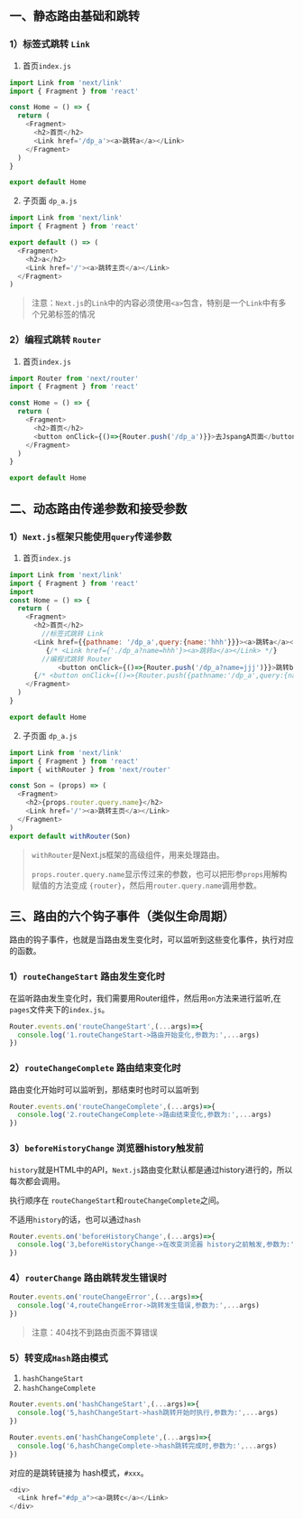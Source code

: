 ## 一、静态路由基础和跳转

### 1）标签式跳转 `Link`

1. 首页`index.js`

```js
import Link from 'next/link'
import { Fragment } from 'react'

const Home = () => {
  return (
    <Fragment>
      <h2>首页</h2>
      <Link href='/dp_a'><a>跳转a</a></Link>
    </Fragment>
  )
}

export default Home
```

2. 子页面 `dp_a.js`

```js
import Link from 'next/link'
import { Fragment } from 'react'

export default () => (
  <Fragment>
    <h2>a</h2>
    <Link href='/'><a>跳转主页</a></Link>
  </Fragment>
)
```

> 注意：`Next.js`的`Link`中的内容必须使用`<a>`包含，特别是一个`Link`中有多个兄弟标签的情况

### 2）编程式跳转 `Router`

1. 首页`index.js`

```js
import Router from 'next/router'
import { Fragment } from 'react'

const Home = () => {
  return (
    <Fragment>
      <h2>首页</h2>
      <button onClick={()=>{Router.push('/dp_a')}}>去JspangA页面</button>
    </Fragment>
  )
}

export default Home
```

## 二、动态路由传递参数和接受参数

### 1）`Next.js`框架只能使用`query`传递参数

1. 首页`index.js`

```js
import Link from 'next/link'
import { Fragment } from 'react'
import 
const Home = () => {
  return (
    <Fragment>
      <h2>首页</h2>
    	//标签式跳转 Link
      <Link href={{pathname: '/dp_a',query:{name:'hhh'}}}><a>跳转a</a></Link>
    	 {/* <Link href={'./dp_a?name=hhh'}><a>跳转a</a></Link> */}
    	//编程式跳转 Router
			<button onClick={()=>{Router.push('/dp_a?name=jjj')}}>跳转b</button>
      {/* <button onClick={()=>{Router.push({pathname:'/dp_a',query:{name:'jjj'}})}}>跳转b</button> */}
    </Fragment>
  )
}

export default Home
```

2. 子页面 `dp_a.js`

```js
import Link from 'next/link'
import { Fragment } from 'react'
import { withRouter } from 'next/router'

const Son = (props) => (
  <Fragment>
    <h2>{props.router.query.name}</h2>
    <Link href='/'><a>跳转主页</a></Link>
  </Fragment>
)
export default withRouter(Son)
```

> `withRouter`是Next.js框架的高级组件，用来处理路由。
>
> `props.router.query.name`显示传过来的参数，也可以把形参`props`用解构赋值的方法变成 `{router}`，然后用`router.query.name`调用参数。

## 三、路由的六个钩子事件（类似生命周期）

路由的钩子事件，也就是当路由发生变化时，可以监听到这些变化事件，执行对应的函数。

### 1）`routeChangeStart` 路由发生变化时

在监听路由发生变化时，我们需要用Router组件，然后用`on`方法来进行监听,在`pages`文件夹下的`index.js`。

```js
Router.events.on('routeChangeStart',(...args)=>{
  console.log('1.routeChangeStart->路由开始变化,参数为:',...args)
})
```

### 2）`routeChangeComplete` 路由结束变化时

路由变化开始时可以监听到，那结束时也时可以监听到

```js
Router.events.on('routeChangeComplete',(...args)=>{
  console.log('2.routeChangeComplete->路由结束变化,参数为:',...args)
})
```

### 3）`beforeHistoryChange` 浏览器history触发前

`history`就是HTML中的API，`Next.js`路由变化默认都是通过history进行的，所以每次都会调用。

执行顺序在 `routeChangeStart`和`routeChangeComplete`之间。

不适用`history`的话，也可以通过`hash`

```js
Router.events.on('beforeHistoryChange',(...args)=>{
  console.log('3,beforeHistoryChange->在改变浏览器 history之前触发,参数为:',...args)
})
```

### 4）`routerChange` 路由跳转发生错误时

```js
Router.events.on('routeChangeError',(...args)=>{
  console.log('4,routeChangeError->跳转发生错误,参数为:',...args)
})
```

> 注意：404找不到路由页面不算错误

### 5）转变成`Hash`路由模式

1. `hashChangeStart` 
2. `hashChangeComplete`

```js
Router.events.on('hashChangeStart',(...args)=>{
  console.log('5,hashChangeStart->hash跳转开始时执行,参数为:',...args)
})

Router.events.on('hashChangeComplete',(...args)=>{
  console.log('6,hashChangeComplete->hash跳转完成时,参数为:',...args)
})
```

对应的是跳转链接为 hash模式，`#xxx`。

```js
<div>
  <Link href="#dp_a"><a>跳转c</a></Link>
</div>
```